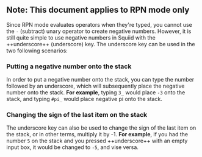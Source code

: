 ## Note: This document applies to RPN mode only

Since RPN mode evaluates operators when they're typed, you cannot use the `-` (subtract) unary operator to create negative numbers. However, it is still quite simple to use negative numbers in Squiid with the ++underscore++ (underscore) key. The underscore key can be used in the two following scenarios:

### Putting a negative number onto the stack

In order to put a negative number onto the stack, you can type the number followed by an underscore, which will subsequently place the negative number onto the stack. **For example**, typing `3_` would place `-3` onto the stack, and typing `#pi_` would place negative pi onto the stack.

### Changing the sign of the last item on the stack

The underscore key can also be used to change the sign of the last item on the stack, or in other terms, multiply it by -1. **For example**, if you had the number `5` on the stack and you pressed ++underscore++ with an empty input box, it would be changed to `-5`, and vise versa.

